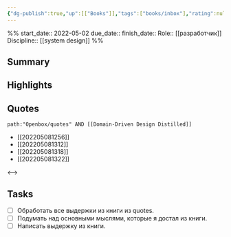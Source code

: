 ```yaml
---
{"dg-publish":true,"up":[["Books"]],"tags":["books/inbox"],"rating":null,"modified_at":"2022-05-09T23:18:32+03:00","date":"2022-05-03T12:57:45+03:00","permalink":"/openbox/refs/domain-driven-design-distilled/","dgHomeLink":false,"dgPassFrontmatter":true}
---
```



%%
start_date:: 2022-05-02
due_date:: 
finish_date::
Role:: [[разработчик]]
Discipline:: [[system design]]
%%

## Summary


## Highlights



## Quotes

```expander
path:"Openbox/quotes" AND [[Domain-Driven Design Distilled]]
```
 
- [[202205081256]]
- [[202205081312]]
- [[202205081318]]
- [[202205081322]]
 
<-->

## Tasks

- [ ] Обработать все выдержки из книги из quotes.
- [ ] Подумать над основными мыслями, которые я достал из книги.
- [ ] Написать выдержку из книги.

